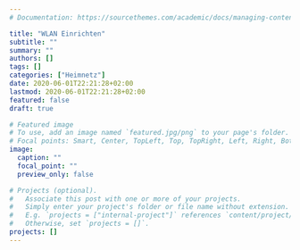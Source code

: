 ```yaml
---
# Documentation: https://sourcethemes.com/academic/docs/managing-content/

title: "WLAN Einrichten"
subtitle: ""
summary: ""
authors: []
tags: []
categories: ["Heimnetz"]
date: 2020-06-01T22:21:28+02:00
lastmod: 2020-06-01T22:21:28+02:00
featured: false
draft: true

# Featured image
# To use, add an image named `featured.jpg/png` to your page's folder.
# Focal points: Smart, Center, TopLeft, Top, TopRight, Left, Right, BottomLeft, Bottom, BottomRight.
image:
  caption: ""
  focal_point: ""
  preview_only: false

# Projects (optional).
#   Associate this post with one or more of your projects.
#   Simply enter your project's folder or file name without extension.
#   E.g. `projects = ["internal-project"]` references `content/project/deep-learning/index.md`.
#   Otherwise, set `projects = []`.
projects: []
---
```

